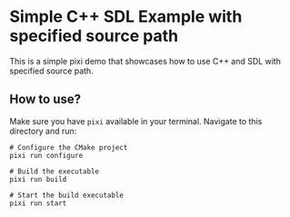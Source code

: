 # Simple C++ SDL Example with specified source path

This is a simple pixi demo that showcases how to use C++ and SDL with specified source path.

## How to use?

Make sure you have `pixi` available in your terminal.
Navigate to this directory and run:

```shell
# Configure the CMake project
pixi run configure

# Build the executable
pixi run build

# Start the build executable
pixi run start
```
